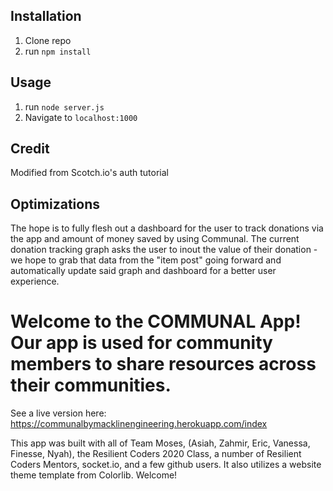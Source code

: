 ## Installation

1. Clone repo
2. run `npm install`

## Usage

1. run `node server.js`
2. Navigate to `localhost:1000`

## Credit

Modified from Scotch.io's auth tutorial

## Optimizations

The hope is to fully flesh out a dashboard for the user to track donations via the app and amount of money saved by using Communal. The current donation tracking graph asks the user to inout the value of their donation - we hope to grab that data from the "item post" going forward and automatically update said graph and dashboard for a better user experience.

# Welcome to the COMMUNAL App! Our app is used for community members to share resources across their communities.

See a live version here: https://communalbymacklinengineering.herokuapp.com/index


This app was built with all of Team Moses, (Asiah, Zahmir, Eric, Vanessa, Finesse, Nyah), the Resilient Coders 2020 Class, a number of Resilient Coders Mentors, socket.io, and a few github users. It also utilizes a website theme template from Colorlib. Welcome!
